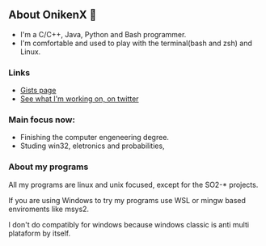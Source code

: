 ## About OnikenX 👋

- I'm a C/C++, Java, Python and Bash programmer.
- I'm comfortable and used to play with the terminal(bash and zsh) and Linux.

### Links

- [Gists page](https://gist.github.com/OnikenX/)
- [See what I'm working on, on twitter](https://twitter.com/OnikenX_)

### Main focus now:
- Finishing the computer engeneering degree.
- Studing win32, eletronics and probabilities,


### About my programs
All my programs are linux and unix focused, except for the SO2-* projects.

If you are using Windows to try my programs use WSL or mingw based enviroments like msys2.

I don't do compatibly for windows because windows classic is anti multi plataform by itself.

